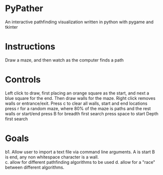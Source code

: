 # PyPather
An interactive pathfinding visualization written in python with pygame and tkinter

# Instructions
Draw a maze, and then watch as the computer finds a path

# Controls
Left click to draw, first placing an orange square as the start, and next a blue square for the end.  Then draw walls for the maze. 
Right click removes walls or entrance/exit.
Press c to clear all walls, start and end locations
press r for a random maze, where 80% of the maze is paths and the rest walls or start/end
press B for breadth first search
press space to start Depth first search
# Goals
 b1. Allow user to import a text file via command line arguments.  A is start B is end, any non whitespace character is a wall.  
 c. allow for different pathfinding algorithms to be used
 d. allow for a "race" between different algorithms. 
